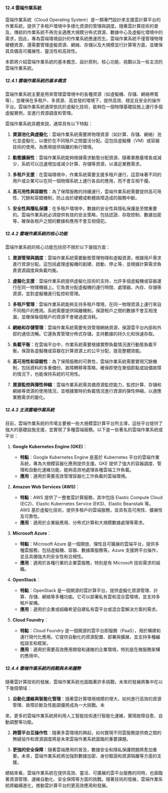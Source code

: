#### 12.4 雲端作業系統

雲端作業系統（Cloud Operating System）是一類專門設計來支援雲計算平台的作業系統，提供了多租戶環境中多樣化資源的管理與調度。隨著雲計算技術的普及，傳統的作業系統不再完全適應大規模分佈式資源、數據中心及虛擬化環境中的需求，因此，專為雲端環境設計的作業系統應運而生。雲端作業系統不僅管理物理硬體資源，還需要管理虛擬資源、網絡、存儲以及大規模並行計算等方面，並確保其具備高可擴展性、靈活性和高效性。

本節將介紹雲端作業系統的基本概念、設計原則、核心功能、挑戰以及一些主流的雲端作業系統。

##### 12.4.1 雲端作業系統的基本概念

雲端作業系統主要是用來管理雲環境中的各種資源（如虛擬機、存儲、網絡帶寬等），並確保在多租戶、多資源、高並發的環境下，提供高效、穩定且安全的操作平台。雲端作業系統通常依託於虛擬化技術，能夠在一個物理基礎設施上運行多個虛擬實例，並進行資源調度和管理。

雲端作業系統具體來說，通常具有以下特點：

1. **資源池化與虛擬化**：雲端作業系統需要將物理資源（如計算、存儲、網絡）池化並虛擬化，以便於在不同租戶之間靈活分配。這包括虛擬機（VM）或容器技術的使用，為應用提供隔離的執行環境。

2. **動態擴展性**：雲端作業系統能夠根據需求動態分配資源，隨著業務量增長或減少，系統可以迅速增加或減少計算、存儲等資源，以滿足業務需求。

3. **多租戶支援**：在雲端環境中，作業系統需要支援多租戶運行，這意味著不同的用戶或企業可以在同一個物理系統上運行各自的應用，而不會互相干擾。

4. **高可用性與容錯性**：為了保障服務的持續運行，雲端作業系統需要提供高可用性、冗餘和容錯機制，防止由於硬體或軟體故障造成的服務中斷。

5. **安全性與隱私保護**：在多租戶環境中，數據的安全性與隱私保護是至關重要的。雲端作業系統必須提供有效的安全策略，包括認證、存取控制、數據加密等，確保各租戶之間的數據和應用不會互相侵犯。

##### 12.4.2 雲端作業系統的核心功能

雲端作業系統的核心功能包括但不限於以下幾個方面：

1. **資源管理與調度**：雲端作業系統需要動態管理物理和虛擬資源，根據用戶需求進行資源分配。這包括處理虛擬機的創建、啟動、停止等，並根據計算需求負責資源調度與負載均衡。

2. **虛擬化支援**：雲端作業系統提供虛擬化技術的支持，允許多個虛擬機或容器運行在同一物理機器上。它負責分配虛擬機的運行時間、處理器、內存、存儲等資源，並對虛擬機進行監控和管理。

3. **多租戶管理**：雲端作業系統能夠支持多租戶環境，在同一物理資源上運行來自不同租戶的應用。系統需要提供隔離機制，保證租戶之間的數據不會互相洩漏，並確保每個租戶的資源不會被過度消耗。

4. **網絡和存儲管理**：雲端作業系統需要有效管理網絡資源，保證雲平台內部和外部的通信流暢。它還負責管理分佈式存儲，支持數據的持久化和快速存取。

5. **負載平衡**：在雲端平台中，作業系統需要根據實際負載情況進行動態負載平衡，保證各虛擬機或容器在計算資源上的公平分配，提高整體效能。

6. **高可用性和容錯性**：為了保障服務的可靠性，雲端作業系統需要實現冗餘機制，包括資料的多重備份、故障轉移等策略，確保即使在單個節點或設備故障的情況下，也能保持系統的可用性。

7. **資源監控與彈性伸縮**：雲端作業系統需具備資源監控能力，監控計算、存儲和網絡等資源的使用情況，並根據實時的負載情況進行資源的彈性伸縮，以適應業務需求的變化。

##### 12.4.3 主流雲端作業系統

目前，雲端作業系統的市場主要被一些大規模雲計算平台所主導，這些平台提供了強大的基礎設施支援，並實現了多種雲端服務。以下是一些著名的雲端作業系統或平台：

1. **Google Kubernetes Engine (GKE)**：
   - **特點**：Google Kubernetes Engine 是基於 Kubernetes 平台的雲端作業系統，專為大規模容器化應用提供支援。GKE 提供了強大的容器調度、管理和自動化運維功能，能夠高效地處理各種雲端工作負載。
   - **應用**：適用於需要高效管理容器化工作負載的雲端環境。

2. **Amazon Web Services (AWS)**：
   - **特點**：AWS 提供了一整套雲計算服務，其中包括 Elastic Compute Cloud (EC2)、Elastic Kubernetes Service (EKS)、Elastic Beanstalk 等。AWS 基於虛擬化技術，提供多租戶的雲端服務，並具有高可用性、擴展性及可靠性。
   - **應用**：適用於企業級應用、分佈式計算和大規模數據處理等需求。

3. **Microsoft Azure**：
   - **特點**：Microsoft Azure 是一個開放、彈性且可擴展的雲端平台，提供多種雲服務，包括虛擬機、容器、數據庫服務等。Azure 支援跨平台操作，並且具備強大的安全性和合規性。
   - **應用**：適用於各種行業的企業雲服務，特別是有 Microsoft 技術需求的組織。

4. **OpenStack**：
   - **特點**：OpenStack 是一個開源的雲計算平台，提供虛擬化資源管理、計算、存儲、網絡等多種功能。它可以部署私有雲和混合雲環境，並支持多租戶架構。
   - **應用**：適用於企業或組織希望自建私有雲平台或混合雲解決方案的需求。

5. **Cloud Foundry**：
   - **特點**：Cloud Foundry 是一個開源的雲平台即服務（PaaS），用於構建和運行現代化應用。它提供自動化的資源配置、部署與擴展，並支持多種編程語言和框架。
   - **應用**：適用於需要高效應用開發和運維的企業環境，特別是在微服務架構的應用中。

##### 12.4.4 雲端作業系統的挑戰與未來趨勢

隨著雲計算技術的發展，雲端作業系統也面臨著許多挑戰，未來的發展將集中在以下幾個領域：

1. **自動化運維與智能化管理**：隨著雲計算環境規模的增大，如何進行高效的資源管理、故障診斷及性能調優將成為一大挑戰。未

來，更多的雲端作業系統將利用人工智能技術進行智能化運維，實現故障自愈、自動調整等功能。

2. **跨雲平台互操作性**：隨著多雲環境的興起，如何實現不同雲服務提供商之間的無縫協作和資源調度將是未來雲端作業系統面臨的重要課題。

3. **更強的安全保障**：隨著雲端應用的普及，數據安全和隱私保護問題將愈加重要。未來，雲端作業系統將加強對數據加密、身份驗證和資源隔離等方面的支援。

總結來看，雲端作業系統在提供高效、靈活、可擴展的雲平台服務的同時，也面臨著資源管理、運維自動化、安全保障等方面的挑戰。隨著技術的發展，雲端作業系統將繼續進化，推動雲計算平台的更高效應用和發展。
